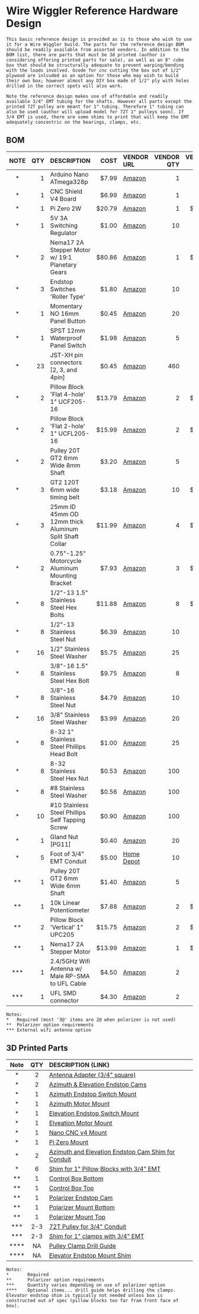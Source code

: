 # Wire Wiggler Reference Hardware Design
    This basic reference design is provided as is to those who wish to use it for a Wire Wiggler build. The parts for the reference design BOM should be readily available from assorted vendors. In addition to the BOM list, there are parts that must be 3d printed (author is considering offering printed parts for sale), as well as an 8" cube box that should be structurally adequate to prevent warping/bending with the loads involved. Gcode for cnc cutting the box out of 1/2" plywood are inlcuded as an option for those who may wish to build their own box; however almost any DIY box made of 1/2" ply with holes drilled in the correct spots will also work.

    Note the reference design makes use of affordable and readily available 3/4" EMT tubing for the shafts. However all parts except the printed 72T pulley are meant for 1" tubing. Therefore 1" tubing can also be used (author will upload model for 72T 1" pulleys soon). If 3/4 EMT is used, there are some shims to print that will keep the EMT adequately concentric on the bearings, clamps, etc.

## BOM
|	NOTE | QTY | DESCRIPTION | COST |  VENDOR  URL  |  VENDOR  QTY  |  VENDOR  PRICE	|
|  :---:    |        ---: |        :--- |        ---: |        :---    |        ---: |        ---:       	|
|   * | 1 |      Arduino  Nano  ATmega328p    | $7.99 |        [Amazon](https://www.amazon.com/OSOYOO-Arduino-Compatible-ATmega328p-Interface/dp/B0BCNCD1QT/)   | 1 | $7.99	|
|   * | 1 |      CNC  Shield  V4  Board      | $6.99 |        [Amazon](https://www.amazon.com/gp/product/B0BYMX542S/)      | 1 | $6.99	|
|   * | 1 |      Pi  Zero  2W | $20.79 |        [Amazon](https://www.amazon.com/Raspberry-Quad-core-Bluetooth-onboard-Antenna/dp/B0CCRP85TR/)      | 1 | $20.79	|
|   * | 1 |      5V  3A  Switching  Regulator   | $1.00 |        [Amazon](https://www.amazon.com/Regulator-Voltage-Adjustable-Converter-Transformer/dp/B08Y674Z6F/)   | 10 | $9.99	|
|   * | 2 |      Nema17  2A  Stepper  Motor  w/  19:1  Planetary  Gears      | $80.86 |        [Amazon](https://www.amazon.com/gp/product/B00QEUFRXK/)      | 1 | $40.43	|
|   * | 3 |      Endstop  Switches  'Roller  Type' | $1.80 |        [Amazon](https://www.amazon.com/HiLetgo-KW12-3-Roller-Switch-Normally/dp/B07X142VGC/)      | 10 | $5.99	|
|   * | 1 |      Momentary  NO  16mm  Panel  Button | $0.45 |        [Amazon](https://www.amazon.com/Clyxgs-Button-Switch-Momentary-20-Pack/dp/B07L1L5MZ3/)   | 20 | $8.99	|
|   * | 1 |      SPST  12mm  Waterproof  Panel  Switch   | $1.98 |        [Amazon](https://www.amazon.com/Nilight-Rocker-Toggle-Switch-Waterproof/dp/B078KBC5VH/)      | 5 | $9.89	|
|   * | 23 |      JST-XH  pin  connectors  [2,  3,  and  4pin] | $0.45 |        [Amazon](https://www.amazon.com/KSOPUERT-460PCS-Connector-Housing-Connectors/dp/B0CN6PWXR4/)    | 460 | $8.99	|
|   * | 2 |      Pillow  Block  'Flat  4-hole'  1"  UCF205-16      | $13.79 |        [Amazon](https://www.amazon.com/gp/product/B0C9LY2QQJ/) | 2 | $13.79	|
|   * | 2 |      Pillow  Block  'Flat  2-hole'  1"  UCFL205-16    | $15.99 |        [Amazon](https://www.amazon.com/dp/B09TS7FJGK/)      | 2 | $15.99	|
|   * | 2 |      Pulley  20T  GT2  6mm  Wide  8mm  Shaft   | $3.20 |        [Amazon](https://www.amazon.com/gp/product/B0CSMGSFPH/)      | 5 | $7.99	|
|   * | 3 |      GT2  120T  6mm  wide  timing  belt   | $3.18 |        [Amazon](https://www.amazon.com/gp/product/B0CMHVWTGF/)      | 10 | $10.59	|
|   * | 3 |      25mm  ID  45mm  OD  12mm  thick  Aluminum  Split  Shaft  Collar | $11.99 |        [Amazon](https://www.amazon.com/gp/product/B0BPCVN43N/)      | 4 | $15.99	|
|   * | 2 |      0.75"-1.25"  Motorcycle  Aluminum  Mounting  Bracket    | $7.93 |        [Amazon](https://www.amazon.com/gp/product/B0C6J48N1L/)      | 3 | $11.89	|
|   * | 8 |      1/2"-13  1.5"  Stainless  Steel  Hex  Bolts | $11.88 |        [Amazon](https://www.amazon.com/Available-Threaded-Stainless-Finish-Quantity/dp/B08JYLQJ7J/)   | 8 | $11.88	|
|   * | 8 |      1/2"-13  Stainless  Steel  Nut      | $6.39 |        [Amazon](https://www.amazon.com/Nuts-13-Stainless-Steel-10pcs/dp/B0BLBL8JS9/)      | 10 | $7.99	|
|   * | 16 |      1/2"  Stainless  Steel  Washer      | $5.75 |        [Amazon](https://www.amazon.com/Stainless-Outside-Diameter-Bolt-Dropper/dp/B073DKQKJD/)      | 25 | $8.99	|
|   * | 8 |      3/8"-16  1.5"  Stainless  Steel  Hex  Bolt   | $9.75 |        [Amazon](https://www.amazon.com/Available-Threaded-Stainless-Finish-Quantity/dp/B08G821T97/)   | 8 | $9.75	|
|   * | 8 |      3/8"-16  Stainless  Steel  Nut      | $4.79 |        [Amazon](https://www.amazon.com/Hillman-2532-8-16-Inch-Stainless-10-Pack/dp/B00HYLZ5VM/)   | 10 | $5.99	|
|   * | 16 |      3/8"  Stainless  Steel  Washer      | $3.99 |        [Amazon](https://www.amazon.com/AMLOOPH-Stainless-13-16-20/dp/B0CKBW38X4/)   | 20 | $4.99	|
|   * | 8 |      8-32  1"  Stainless  Steel  Phillips  Head  Bolt | $1.00 |        [Amazon](https://www.amazon.com/Prime-Line-9003664-Machine-Phillips-Stainless/dp/B074ZMYKXB/)      | 25 | $3.14	|
|   * | 8 |      8-32  Stainless  Steel  Hex  Nut    | $0.53 |        [Amazon](https://www.amazon.com/Instockbolts-Nuts-Stainless-Steel-100pcs/dp/B09V55FY7G/)   | 100 | $6.59	|
|   * | 8 |      #8  Stainless  Steel  Washer   | $0.56 |        [Amazon](https://www.amazon.com/Stainless-Flat-Washer-100-Pack/dp/B07KCYNXJL/)   | 100 | $6.99	|
|   * | 10 |      #10  Stainless  Steel  Phillips  Self  Tapping  Screw      | $0.90 |        [Amazon](https://www.amazon.com/Stainless-Steel-Phillips-Screws-Tapping/dp/B08V18RM6K/)      | 100 | $8.98	|
|   * | 1 |      Gland  Nut  [PG11]    | $0.40 |        [Amazon](https://www.amazon.com/Waterproof-Adjustable-Connectors-Plastic-Protectors/dp/B085NVDC3K/)      | 20 | $7.99	|
|   *   |   5   |   Foot of 3/4" EMT Conduit    |   $5.00   |   [Home Depot](https://www.homedepot.com/p/3-4-in-x-10-ft-Electrical-Metallic-Tubing-EMT-Conduit-0550110000/202068040)    |   10  |   $9.98   |
|   ** | 1 |      Pulley  20T  GT2  6mm  Wide  6mm  Shaft   | $1.40 |        [Amazon](https://www.amazon.com/gp/product/B077GNZK3J/)      | 5 | $6.99	|
|   ** | 1 |      10k  Linear  Potentiometer    | $7.88 |        [Amazon](https://www.amazon.com/dp/B0B3126K2M/ref=sspa_dk_detail_1?psc=1&pd_rd_i=B0B3126K2M/)      | 2 | $15.75	|
|   ** | 2 |      Pillow  Block  'Vertical'  1"  UPC205   | $15.75 |        [Amazon](https://www.amazon.com/gp/product/B07MWGF35D/)      | 2 | $15.75	|
|   ** | 1 |      Nema17  2A  Stepper  Motor      | $13.99 |        [Amazon](https://www.amazon.com/STEPPERONLINE-Stepper-Bipolar-Connector-compatible/dp/B00PNEQKC0/)   | 1 | $13.99	|
|   *** | 1 |      2.4/5GHz  Wifi  Antenna  w/  Male  RP-SMA  to  UFL  Cable   | $4.50 |        [Amazon](https://www.amazon.com/Bingfu-Bulkhead-Wireless-Extender-Repeater/dp/B00VE1XH4A/)   | 2 | $8.99	|
|   *** | 1 |      UFL  SMD  connector   | $4.30 |        [Amazon](https://www.amazon.com/RedYutou-Solder-Socket-Coaxial-Connector/dp/B0B9YRK8KQ/)   | 2 | $8.59	|
```
Notes:
*   Required (most '3@' items are 2@ when polarizer is not used)
**  Polarizer option requirements
*** External wifi antenna option
```

## 3D Printed Parts
|   Note    |   QTY |   DESCRIPTION (LINK)    |
|   :---:   |   :---:   |   :---    |
|   *   |   2   |   [Antenna Adapter (3/4" square)](/models/antAdapter.stl) |
|   *   |   2   |   [Azimuth & Elevation Endstop Cams](/models/aziEleEndstopCam.stl)    |
|   *   |   1   |   [Azimuth Endstop Switch Mount](/models/aziEndstopMountPrint.stl)   |
|   *   |   1   |   [Azimuth Motor Mount](/models/aziMountPrint.stl)   |
|   *   |   1   |   [Elevation Endstop Switch Mount](/models/eleEndstopMountPrint.stl)   |
|   *   |   1   |   [Elveation Motor Mount](/models/eleMountPrint.stl)   |
|   *   |   1   |   [Nano CNC v4 Mount](/models/nanoCNCv4Base.stl)   |
|   *   |   1   |   [Pi Zero Mount](/models/piZeroMount.stl)   |
|   *   |   2   |   [Azimuth and Elevation Endstop Cam Shim for Conduit](/models/shimEndstopCam.stl)   |
|   *   |   6   |   [Shim for 1" Pillow Blocks with 3/4" EMT](/models/shimPillowBlock.stl)   |
|   **   |   1   |   [Control Box Bottom](/models/controlBoxBottom.stl)   |
|   **   |   1   |   [Control Box Top](/models/controlBoxTop.stl)   |
|   **   |   1   |   [Polarizer Endstop Cam](/models/polEndstopCam.stl)   |
|   **   |   1   |   [Polarizer Mount Bottom](/models/polMountBottom.stl)   |
|   **   |   1   |   [Polarizer Mount Top](/models/polMountTop.stl)   |
|   ***   |   2-3   |   [72T Pulley for 3/4" Conduit](/models/pulley1inch72T.stl)   |
|   ***   |   2-3   |   [Shim for 1" clamps with 3/4" EMT](/models/shimPulleyClamp.stl)   |
|   ****   |   NA   |   [Pulley Clamp Drill Guide](/models/drillGuidePulleyClamp.stl)   |
|   ****   |   NA   |   [Elevator Endstop Mount Shim](/models/shimEleEndstopMount.stl)   |
```
Notes:
*       Required
**      Polarizer option requirements
***     Quantity varies depending on use of polarizer option
****    Optional items... drill guide helps drilling the clamps. Elevator endstop shim is typically not needed unless box is constructed out of spec (pillow blocks too far fram front face of box).
```